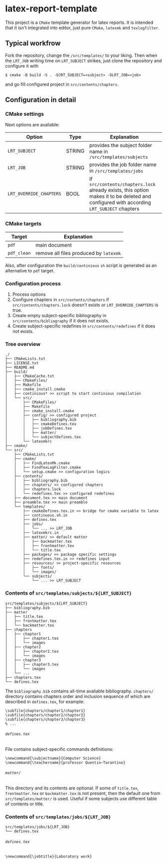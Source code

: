 # latex-report-template
This project is a `CMake` template generator for latex reports.
It is intended that it isn't integrated into editor, just pure `CMake`, `latexmk` and `texlogfilter`.

## Typical workfrow
Fork the repository, change the `/src/templates/` to your liking.
Then when the `LRT_JOB` writing time on `LRT_SUBJECT` strikes, just clone the repository and configure it with 
```
$ cmake -B build -S . -DJRT_SUBJECT=<subject> -DLRT_JOB=<job> 
```
and go fill configured project in `src/contents/chapters`.

## Configuration in detail
### CMake settings 
Next options are avaliable:

Option | Type | Explanation
-|-|-|
`LRT_SUBJECT`| STRING | provides the subject folder name in `/src/templates/subjects`
`LRT_JOB`| STRING | provides the job folder name in `/src/templates/jobs`
`LRT_OVERRIDE_CHAPTERS` | BOOL | if `src/contents/chapters.lock` already exists, this option makes it to be deleted and configured with according `LRT_SUBJECT` chapters

### CMake targets
Target | Explanation
-|-|
`pdf` | main document 
`pdf_clean` | remove all files produced by `latexmk`

Also, after configuration the `build/continious` `sh` script is generated as an alternative to `pdf` target.
### Configuration process
1. Process options
1. Configure chapters in `src/contents/chapters` if `src/contents/chapters.lock` doesn't exists or `LRT_OVERRIDE_CHAPTERS` is true.
1. Create empty subject-specific bibliography in `src/contents/bibliography` if it does not exists.
1. Create subject-specific redefines in `src/contents/redefines` if it does not exists.

### Tree overview
```
./
├── CMakeLists.txt
├── LICENSE.txt
├── README.md
├── build/
│   ├── CMakeCache.txt
│   ├── CMakeFiles/
│   ├── Makefile
│   ├── cmake_install.cmake
│   ├── continious* >> script to start continious compilation
│   └── src/
│       ├── CMakeFiles/
│       ├── Makefile
│       ├── cmake_install.cmake
│       ├── config/ >> configured project
│       │   ├── bibliography.bib
│       │   ├── cmakeDefines.tex
│       │   ├── jobDefines.tex
│       │   ├── matter/
│       │   └── subjectDefines.tex
│       └── latexmkrc
├── cmake/
└── src/
    ├── CMakeLists.txt
    ├── cmake/
    │   ├── FindLatexMk.cmake
    │   ├── FindTexLogFilter.cmake
    │   └── setup.cmake >> configuration logics
    ├── contents/
    │   ├── bibliography.bib
    │   ├── chapters/ >> configured chapters
    │   ├── chapters.lock
    │   └── redefines.tex >> configured redefines
    ├── document.tex >> main document
    ├── preamble.tex >> main preamble
    └── templates/
        ├── cmakeDefines.tex.in >> bridge for cmake variable to latex
        ├── continuous.sh.in
        ├── defines.tex
        ├── jobs/
        │   └── ... >> LRT_JOB
        ├── latexmkrc.in
        ├── matter/ >> default matter
        │   ├── backmatter.tex
        │   ├── frontmatter.tex
        │   └── title.tex
        ├── packages/ >> package specific settings
        ├── redefines.tex.in >> redefines input
        ├── resources/ >> project-specific resources
        │   ├── fonts/
        │   └── images/
        └── subjects/
            └── ... >> LRT_SUBJECT
```

### Contents of `src/templates/subjects/${LRT_SUBJECT}`
```
src/templates/subjects/${LRT_SUBJECT}
├── bibliography.bib
├── matter
│   ├── title.tex
│   ├── frontmatter.tex
│   └── backmatter.tex
├── chapters
│   ├── chapter1
│   │   ├── chapter1.tex
│   │   └── images
│   ├── chapter2
│   │   ├── chapter2.tex
│   │   └── images
│   ├── chapter3
│   │   ├── chapter3.tex
│   │   └── images
│   └── ...
├── chapters.tex
└── defines.tex
```
The `bibliography.bib` contains all-time avaliable bibliography. `chapters/`
directory contains chapters order and inclusion sequence of which are described
in `defines.tex`, for example:
```
\subfile{chapters/chapter1/chapter1} 
\subfile{chapters/chapter2/chapter2} 
\subfile{chapters/chapter3/chapter3} 
% ...
```
###### `defines.tex`
File contains subject-specific commands definitions:
```
\newcommand{\subjectname}{Computer Science}
\newcommand{\teachername}{professor Quentin~Tarantino}
```
###### `matter/`
This directory and its contents are optional. If some of `title.tex`, `frontmatter.tex` or `backmatter.tex` is not present, then the default one from `src/templates/matter/` is used. Useful if some subjects use different table of contents or title.
### Contents of `src/templates/jobs/${LRT_JOB}`
```
src/templates/jobs/${LRT_JOB}
└── defines.tex
```
###### `defines.tex`
```
\newcommand{\jobtitle}{Laboratory work}
```
